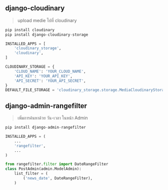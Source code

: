 ## django-cloudinary
> upload medie ไปที่ cloudinary
```python
pip install cloudinary
pip install django-cloudinary-storage
```
```python
INSTALLED_APPS = [
    'cloudinary_storage',
    'cloudinary',
]
```
```python
CLOUDINARY_STORAGE = {
    'CLOUD_NAME': 'YOUR_CLOUD_NAME',
    'API_KEY': 'YOUR_API_KEY',
    'API_SECRET': 'YOUR_API_SECRET',
}
DEFAULT_FILE_STORAGE = 'cloudinary_storage.storage.MediaCloudinaryStorage'
```
## django-admin-rangefilter
> เพิ่มการค้นหาด้วย วัน-เวลา ในหน้า Admin
```python
pip install django-admin-rangefilter
```
```python
INSTALLED_APPS = (
    ...
    'rangefilter',
    ...
)
```
```python
from rangefilter.filter import DateRangeFilter
class PostAdmin(admin.ModelAdmin):
    list_filter = (
        ('news_date', DateRangeFilter),
    )
```
